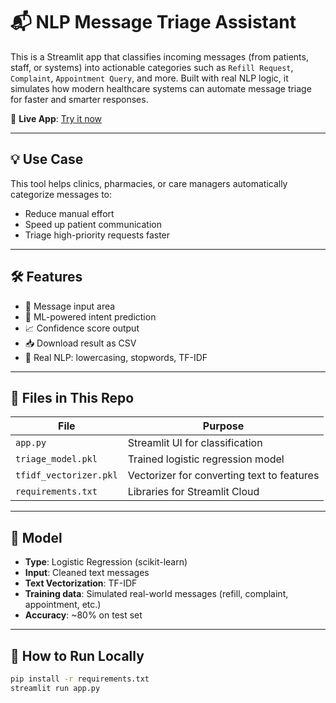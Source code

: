 # 📬 NLP Message Triage Assistant

This is a Streamlit app that classifies incoming messages (from patients, staff, or systems) into actionable categories such as `Refill Request`, `Complaint`, `Appointment Query`, and more. Built with real NLP logic, it simulates how modern healthcare systems can automate message triage for faster and smarter responses.

🔗 **Live App**: [Try it now](https://nlp-message-triage-assistant-demo.streamlit.app/)  

---

## 💡 Use Case

This tool helps clinics, pharmacies, or care managers automatically categorize messages to:
- Reduce manual effort
- Speed up patient communication
- Triage high-priority requests faster

---

## 🛠️ Features

- 📝 Message input area
- 🤖 ML-powered intent prediction
- 📈 Confidence score output
- 📥 Download result as CSV
- 💬 Real NLP: lowercasing, stopwords, TF-IDF

---

## 📂 Files in This Repo

| File | Purpose |
|------|---------|
| `app.py` | Streamlit UI for classification |
| `triage_model.pkl` | Trained logistic regression model |
| `tfidf_vectorizer.pkl` | Vectorizer for converting text to features |
| `requirements.txt` | Libraries for Streamlit Cloud |

---

## 🤖 Model

- **Type**: Logistic Regression (scikit-learn)
- **Input**: Cleaned text messages
- **Text Vectorization**: TF-IDF
- **Training data**: Simulated real-world messages (refill, complaint, appointment, etc.)
- **Accuracy**: ~80% on test set

---

## 🚀 How to Run Locally

```bash
pip install -r requirements.txt
streamlit run app.py
